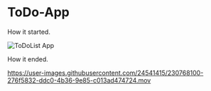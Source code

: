 # ToDo-App
How it started.

![ToDoList App ](https://user-images.githubusercontent.com/24541415/227266198-b93b9848-bdca-469d-90d9-2b0c638097ed.png)

How it ended.

https://user-images.githubusercontent.com/24541415/230768100-276f5832-ddc0-4b36-9e85-c013ad474724.mov

